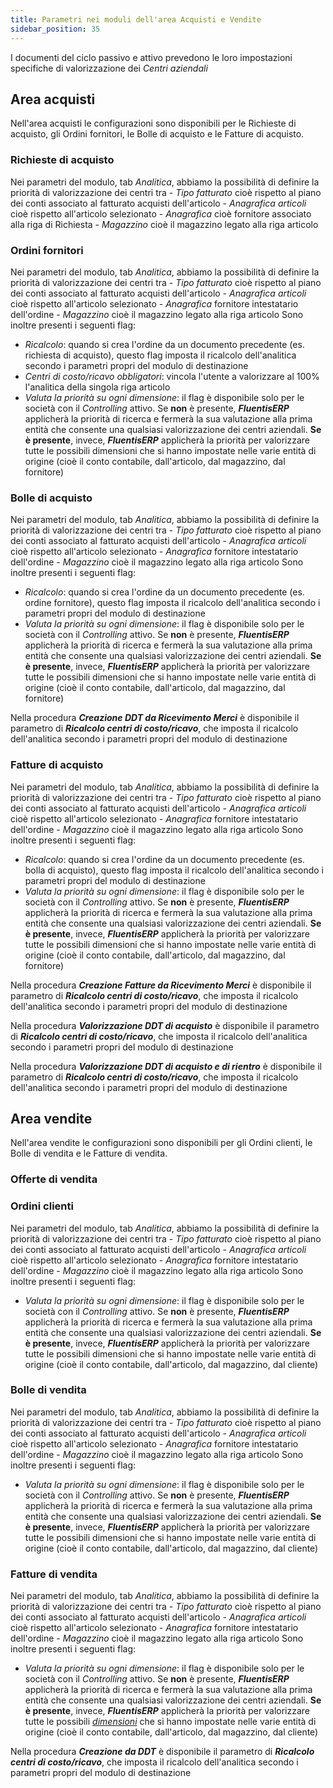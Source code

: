 ```yaml
---
title: Parametri nei moduli dell'area Acquisti e Vendite
sidebar_position: 35
---
```


I documenti del ciclo passivo e attivo prevedono le loro impostazioni specifiche di valorizzazione dei *Centri aziendali*

## Area acquisti
Nell'area acquisti le configurazioni sono disponibili per le Richieste di acquisto, gli Ordini fornitori, le Bolle di acquisto e le Fatture di acquisto.

### Richieste di acquisto
Nei parametri del modulo, tab *Analitica*, abbiamo la possibilità di definire la priorità di valorizzazione dei centri tra
    - *Tipo fatturato* cioè rispetto al piano dei conti associato al fatturato acquisti dell'articolo
    - *Anagrafica articoli* cioè rispetto all'articolo selezionato
    - *Anagrafica* cioè fornitore associato alla riga di Richiesta
    - *Magazzino* cioè il magazzino legato alla riga articolo

### Ordini fornitori
Nei parametri del modulo, tab *Analitica*, abbiamo la possibilità di definire la priorità di valorizzazione dei centri tra
    - *Tipo fatturato* cioè rispetto al piano dei conti associato al fatturato acquisti dell'articolo
    - *Anagrafica articoli* cioè rispetto all'articolo selezionato
    - *Anagrafica* fornitore intestatario dell'ordine
    - *Magazzino* cioè il magazzino legato alla riga articolo
Sono inoltre presenti i seguenti flag:
- *Ricalcolo*: quando si crea l'ordine da un documento precedente (es. richiesta di acquisto), questo flag imposta il ricalcolo dell'analitica secondo i parametri propri del modulo di destinazione
- *Centri di costo/ricavo obbligatori*: vincola l'utente a valorizzare al 100% l'analitica della singola riga articolo
- *Valuta la priorità su ogni dimensione*: il flag è disponibile solo per le società con il *Controlling* attivo. Se **non** è presente, ***FluentisERP*** applicherà la priorità di ricerca e fermerà la sua valutazione alla prima entità che consente una qualsiasi valorizzazione dei centri aziendali. **Se è presente**, invece, ***FluentisERP*** applicherà la priorità per valorizzare tutte le possibili dimensioni che si hanno impostate nelle varie entità di origine (cioè il conto contabile, dall'articolo, dal magazzino, dal fornitore)

### Bolle di acquisto
Nei parametri del modulo, tab *Analitica*, abbiamo la possibilità di definire la priorità di valorizzazione dei centri tra
    - *Tipo fatturato* cioè rispetto al piano dei conti associato al fatturato acquisti dell'articolo
    - *Anagrafica articoli* cioè rispetto all'articolo selezionato
    - *Anagrafica* fornitore intestatario dell'ordine
    - *Magazzino* cioè il magazzino legato alla riga articolo
Sono inoltre presenti i seguenti flag:
- *Ricalcolo*: quando si crea l'ordine da un documento precedente (es. ordine fornitore), questo flag imposta il ricalcolo dell'analitica secondo i parametri propri del modulo di destinazione
- *Valuta la priorità su ogni dimensione*: il flag è disponibile solo per le società con il *Controlling* attivo. Se **non** è presente, ***FluentisERP*** applicherà la priorità di ricerca e fermerà la sua valutazione alla prima entità che consente una qualsiasi valorizzazione dei centri aziendali. **Se è presente**, invece, ***FluentisERP*** applicherà la priorità per valorizzare tutte le possibili dimensioni che si hanno impostate nelle varie entità di origine (cioè il conto contabile, dall'articolo, dal magazzino, dal fornitore)

Nella procedura ***Creazione DDT da Ricevimento Merci*** è disponibile il parametro di ***Ricalcolo centri di costo/ricavo***, che imposta il ricalcolo dell'analitica secondo i parametri propri del modulo di destinazione

### Fatture di acquisto
Nei parametri del modulo, tab *Analitica*, abbiamo la possibilità di definire la priorità di valorizzazione dei centri tra
    - *Tipo fatturato* cioè rispetto al piano dei conti associato al fatturato acquisti dell'articolo
    - *Anagrafica articoli* cioè rispetto all'articolo selezionato
    - *Anagrafica* fornitore intestatario dell'ordine
    - *Magazzino* cioè il magazzino legato alla riga articolo
Sono inoltre presenti i seguenti flag:
- *Ricalcolo*: quando si crea l'ordine da un documento precedente (es. bolla di acquisto), questo flag imposta il ricalcolo dell'analitica secondo i parametri propri del modulo di destinazione
- *Valuta la priorità su ogni dimensione*: il flag è disponibile solo per le società con il *Controlling* attivo. Se **non** è presente, ***FluentisERP*** applicherà la priorità di ricerca e fermerà la sua valutazione alla prima entità che consente una qualsiasi valorizzazione dei centri aziendali. **Se è presente**, invece, ***FluentisERP*** applicherà la priorità per valorizzare tutte le possibili dimensioni che si hanno impostate nelle varie entità di origine (cioè il conto contabile, dall'articolo, dal magazzino, dal fornitore)

Nella procedura ***Creazione Fatture da Ricevimento Merci*** è disponibile il parametro di ***Ricalcolo centri di costo/ricavo***, che imposta il ricalcolo dell'analitica secondo i parametri propri del modulo di destinazione

Nella procedura ***Valorizzazione DDT di acquisto*** è disponibile il parametro di ***Ricalcolo centri di costo/ricavo***, che imposta il ricalcolo dell'analitica secondo i parametri propri del modulo di destinazione

Nella procedura ***Valorizzazione DDT di acquisto e di rientro*** è disponibile il parametro di ***Ricalcolo centri di costo/ricavo***, che imposta il ricalcolo dell'analitica secondo i parametri propri del modulo di destinazione

## Area vendite
Nell'area vendite le configurazioni sono disponibili per gli Ordini clienti, le Bolle di vendita e le Fatture di vendita.

### Offerte di vendita

### Ordini clienti
Nei parametri del modulo, tab *Analitica*, abbiamo la possibilità di definire la priorità di valorizzazione dei centri tra
    - *Tipo fatturato* cioè rispetto al piano dei conti associato al fatturato acquisti dell'articolo
    - *Anagrafica articoli* cioè rispetto all'articolo selezionato
    - *Anagrafica* fornitore intestatario dell'ordine
    - *Magazzino* cioè il magazzino legato alla riga articolo
Sono inoltre presenti i seguenti flag:
- *Valuta la priorità su ogni dimensione*: il flag è disponibile solo per le società con il *Controlling* attivo. Se **non** è presente, ***FluentisERP*** applicherà la priorità di ricerca e fermerà la sua valutazione alla prima entità che consente una qualsiasi valorizzazione dei centri aziendali. **Se è presente**, invece, ***FluentisERP*** applicherà la priorità per valorizzare tutte le possibili dimensioni che si hanno impostate nelle varie entità di origine (cioè il conto contabile, dall'articolo, dal magazzino, dal cliente)

### Bolle di vendita
Nei parametri del modulo, tab *Analitica*, abbiamo la possibilità di definire la priorità di valorizzazione dei centri tra
    - *Tipo fatturato* cioè rispetto al piano dei conti associato al fatturato acquisti dell'articolo
    - *Anagrafica articoli* cioè rispetto all'articolo selezionato
    - *Anagrafica* fornitore intestatario dell'ordine
    - *Magazzino* cioè il magazzino legato alla riga articolo
Sono inoltre presenti i seguenti flag:
- *Valuta la priorità su ogni dimensione*: il flag è disponibile solo per le società con il *Controlling* attivo. Se **non** è presente, ***FluentisERP*** applicherà la priorità di ricerca e fermerà la sua valutazione alla prima entità che consente una qualsiasi valorizzazione dei centri aziendali. **Se è presente**, invece, ***FluentisERP*** applicherà la priorità per valorizzare tutte le possibili dimensioni che si hanno impostate nelle varie entità di origine (cioè il conto contabile, dall'articolo, dal magazzino, dal cliente)

### Fatture di vendita
Nei parametri del modulo, tab *Analitica*, abbiamo la possibilità di definire la priorità di valorizzazione dei centri tra
    - *Tipo fatturato* cioè rispetto al piano dei conti associato al fatturato acquisti dell'articolo
    - *Anagrafica articoli* cioè rispetto all'articolo selezionato
    - *Anagrafica* fornitore intestatario dell'ordine
    - *Magazzino* cioè il magazzino legato alla riga articolo
Sono inoltre presenti i seguenti flag:
- *Valuta la priorità su ogni dimensione*: il flag è disponibile solo per le società con il *Controlling* attivo. Se **non** è presente, ***FluentisERP*** applicherà la priorità di ricerca e fermerà la sua valutazione alla prima entità che consente una qualsiasi valorizzazione dei centri aziendali. **Se è presente**, invece, ***FluentisERP*** applicherà la priorità per valorizzare tutte le possibili [*dimensioni*](/docs/controlling/controlling-parametrization/controlling-specific-settings/dimension) che si hanno impostate nelle varie entità di origine (cioè il conto contabile, dall'articolo, dal magazzino, dal cliente)

Nella procedura ***Creazione da DDT*** è disponibile il parametro di ***Ricalcolo centri di costo/ricavo***, che imposta il ricalcolo dell'analitica secondo i parametri propri del modulo di destinazione
